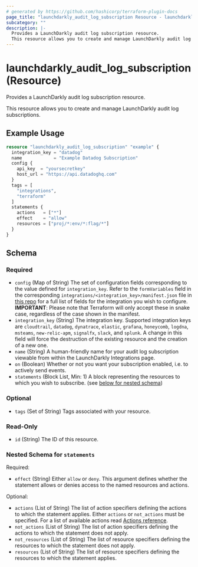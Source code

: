 ```yaml
---
# generated by https://github.com/hashicorp/terraform-plugin-docs
page_title: "launchdarkly_audit_log_subscription Resource - launchdarkly"
subcategory: ""
description: |-
  Provides a LaunchDarkly audit log subscription resource.
  This resource allows you to create and manage LaunchDarkly audit log subscriptions.
---
```


# launchdarkly_audit_log_subscription (Resource)

Provides a LaunchDarkly audit log subscription resource.

This resource allows you to create and manage LaunchDarkly audit log subscriptions.

## Example Usage

```terraform
resource "launchdarkly_audit_log_subscription" "example" {
  integration_key = "datadog"
  name            = "Example Datadog Subscription"
  config {
    api_key  = "yoursecretkey"
    host_url = "https://api.datadoghq.com"
  }
  tags = [
    "integrations",
    "terraform"
  ]
  statements {
    actions   = ["*"]
    effect    = "allow"
    resources = ["proj/*:env/*:flag/*"]
  }
}
```

<!-- schema generated by tfplugindocs -->
## Schema

### Required

- `config` (Map of String) The set of configuration fields corresponding to the value defined for `integration_key`. Refer to the `formVariables` field in the corresponding `integrations/<integration_key>/manifest.json` file in [this repo](https://github.com/launchdarkly/integration-framework/tree/master/integrations) for a full list of fields for the integration you wish to configure. **IMPORTANT**: Please note that Terraform will only accept these in snake case, regardless of the case shown in the manifest.
- `integration_key` (String) The integration key. Supported integration keys are `cloudtrail`, `datadog`, `dynatrace`, `elastic`, `grafana`, `honeycomb`, `logdna`, `msteams`, `new-relic-apm`, `signalfx`, `slack`, and `splunk`. A change in this field will force the destruction of the existing resource and the creation of a new one.
- `name` (String) A human-friendly name for your audit log subscription viewable from within the LaunchDarkly Integrations page.
- `on` (Boolean) Whether or not you want your subscription enabled, i.e. to actively send events.
- `statements` (Block List, Min: 1) A block representing the resources to which you wish to subscribe. (see [below for nested schema](#nestedblock--statements))

### Optional

- `tags` (Set of String) Tags associated with your resource.

### Read-Only

- `id` (String) The ID of this resource.

<a id="nestedblock--statements"></a>
### Nested Schema for `statements`

Required:

- `effect` (String) Either `allow` or `deny`. This argument defines whether the statement allows or denies access to the named resources and actions.

Optional:

- `actions` (List of String) The list of action specifiers defining the actions to which the statement applies.
Either `actions` or `not_actions` must be specified. For a list of available actions read [Actions reference](https://docs.launchdarkly.com/home/account-security/custom-roles/actions#actions-reference).
- `not_actions` (List of String) The list of action specifiers defining the actions to which the statement does not apply.
- `not_resources` (List of String) The list of resource specifiers defining the resources to which the statement does not apply.
- `resources` (List of String) The list of resource specifiers defining the resources to which the statement applies.
